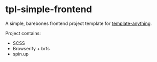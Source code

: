 # tpl-simple-frontend

A simple, barebones frontend project template for [template-anything](https://github.com/jaz303/template-anything).

Project contains:

  * SCSS
  * Browserify + brfs
  * spin.up
